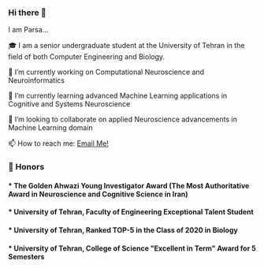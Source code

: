 ### Hi there 👋

I am Parsa...

:mortar_board: I am a senior undergraduate student at the University of Tehran in the field of both Computer Engineering and Biology.

🔭 I’m currently working on Computational Neuroscience and Neuroinformatics

🌱 I’m currently learning advanced Machine Learning applications in Cognitive and Systems Neuroscience

👯 I’m looking to collaborate on applied Neuroscience advancements in Machine Learning domain

📫 How to reach me: [Email Me!](mailto:parsamadinei@gmail.com)

### 🚀 Honors
#### * The Golden Ahwazi Young Investigator Award (The Most Authoritative Award in Neuroscience and Cognitive Science in Iran)
#### * University of Tehran, Faculty of Engineering Exceptional Talent Student
#### * University of Tehran, Ranked TOP-5 in the Class of 2020 in Biology
#### * University of Tehran, College of Science "Excellent in Term" Award for 5 Semesters

<!--
**pmadinei/pmadinei** is a ✨ _special_ ✨ repository because its `README.md` (this file) appears on your GitHub profile.
